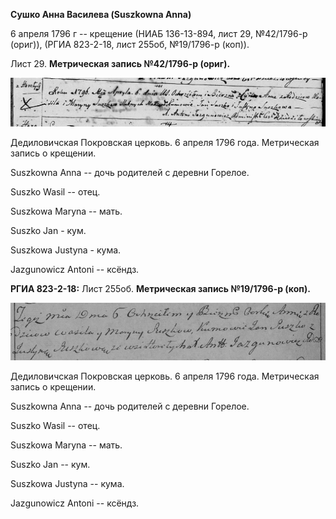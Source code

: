 **Сушко Анна Василева (Suszkowna Anna)**

6 апреля 1796 г -- крещение (НИАБ 136-13-894, лист 29, №42/1796-р
(ориг)), (РГИА 823-2-18, лист 255об, №19/1796-р (коп)).

Лист 29. **Метрическая запись №42/1796-р (ориг).**

![](./media/61c83bf7a6b066ceac280725e9e4918ed283abe9.png)

Дедиловичская Покровская церковь. 6 апреля 1796 года. Метрическая запись
о крещении.

Suszkowna Anna -- дочь родителей с деревни Горелое.

Suszko Wasil -- отец.

Suszkowa Maryna -- мать.

Suszko Jan - кум.

Suszkowa Justyna - кума.

Jazgunowicz Antoni -- ксёндз.

**РГИА 823-2-18:** Лист 255об. **Метрическая запись №19/1796-р (коп).**

![](./media/0cddd3af677277e5cb28c673ab5ae3e5d19c84f6.png)

Дедиловичская Покровская церковь. 6 апреля 1796 года. Метрическая запись
о крещении.

Suszkowna Anna -- дочь родителей с деревни Горелое.

Suszko Wasil -- отец.

Suszkowa Maryna -- мать.

Suszko Jan -- кум.

Suszkowa Justyna -- кума.

Jazgunowicz Antoni -- ксёндз.
